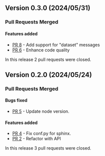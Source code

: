 ## Version 0.3.0 (2024/05/31)


### Pull Requests Merged

#### Features added

* [PR 8](https://github.com/pytroll/pytroll-db/pull/8) - Add support for "dataset" messages
* [PR 6](https://github.com/pytroll/pytroll-db/pull/6) - Enhance code quality

In this release 2 pull requests were closed.


## Version 0.2.0 (2024/05/24)


### Pull Requests Merged

#### Bugs fixed

* [PR 5](https://github.com/pytroll/pytroll-db/pull/5) - Update node version.

#### Features added

* [PR 4](https://github.com/pytroll/pytroll-db/pull/4) - Fix conf.py for sphinx.
* [PR 2](https://github.com/pytroll/pytroll-db/pull/2) - Refactor with API

In this release 3 pull requests were closed.
